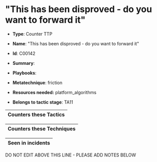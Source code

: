 # "This has been disproved - do you want to forward it"

* **Type**: Counter TTP

* **Name**: "This has been disproved - do you want to forward it"

* **Id**: C00142

* **Summary**: 

* **Playbooks**: 

* **Metatechnique**: friction

* **Resources needed:** platform_algorithms

* **Belongs to tactic stage**: TA11


| Counters these Tactics |
| ---------------------- |



| Counters these Techniques |
| ------------------------- |



| Seen in incidents |
| ----------------- |


DO NOT EDIT ABOVE THIS LINE - PLEASE ADD NOTES BELOW